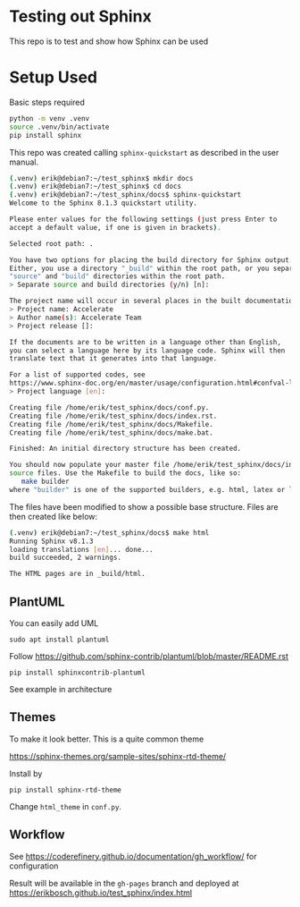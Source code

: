 # Testing out Sphinx

This repo is to test and show how Sphinx can be used

# Setup Used

Basic steps required

```bash
python -m venv .venv
source .venv/bin/activate
pip install sphinx
```

This repo was created calling `sphinx-quickstart` as described in the user manual.

```bash
(.venv) erik@debian7:~/test_sphinx$ mkdir docs
(.venv) erik@debian7:~/test_sphinx$ cd docs
(.venv) erik@debian7:~/test_sphinx/docs$ sphinx-quickstart
Welcome to the Sphinx 8.1.3 quickstart utility.

Please enter values for the following settings (just press Enter to
accept a default value, if one is given in brackets).

Selected root path: .

You have two options for placing the build directory for Sphinx output.
Either, you use a directory "_build" within the root path, or you separate
"source" and "build" directories within the root path.
> Separate source and build directories (y/n) [n]: 

The project name will occur in several places in the built documentation.
> Project name: Accelerate
> Author name(s): Accelerate Team
> Project release []: 

If the documents are to be written in a language other than English,
you can select a language here by its language code. Sphinx will then
translate text that it generates into that language.

For a list of supported codes, see
https://www.sphinx-doc.org/en/master/usage/configuration.html#confval-language.
> Project language [en]: 

Creating file /home/erik/test_sphinx/docs/conf.py.
Creating file /home/erik/test_sphinx/docs/index.rst.
Creating file /home/erik/test_sphinx/docs/Makefile.
Creating file /home/erik/test_sphinx/docs/make.bat.

Finished: An initial directory structure has been created.

You should now populate your master file /home/erik/test_sphinx/docs/index.rst and create other documentation
source files. Use the Makefile to build the docs, like so:
   make builder
where "builder" is one of the supported builders, e.g. html, latex or linkcheck.
```

The files have been modified to show a possible base structure. Files are then created like below:

```bash
(.venv) erik@debian7:~/test_sphinx/docs$ make html
Running Sphinx v8.1.3
loading translations [en]... done...
build succeeded, 2 warnings.

The HTML pages are in _build/html.
```

## PlantUML

You can easily add UML

`sudo apt install plantuml`

Follow https://github.com/sphinx-contrib/plantuml/blob/master/README.rst

`pip install sphinxcontrib-plantuml`


See example in architecture

## Themes

To make it look better. This is a quite common theme

https://sphinx-themes.org/sample-sites/sphinx-rtd-theme/

Install by 

`pip install sphinx-rtd-theme`

Change `html_theme` in `conf.py`.

## Workflow

See https://coderefinery.github.io/documentation/gh_workflow/ for configuration

Result will be available in the `gh-pages` branch and deployed at https://erikbosch.github.io/test_sphinx/index.html






